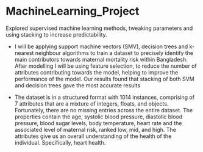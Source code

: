 # MachineLearning_Project
Explored supervised machine learning methods, tweaking parameters and using stacking to increase predictability.

- I will be applying support machine vectors (SMV), decision trees and k-nearest neighbour algorithms to train a dataset to precisely identify the main contributors towards maternal mortality risk within Bangladesh. After modelling I will be using feature selection, to reduce the number of attributes contributing towards the model, helping to improve the performance of the model. Our results found that stacking of both SVM and decision trees gave the most accurate results

- The dataset is in a structured format with 1014 instances, comprising of 7 attributes that are a mixture of integers, floats, and objects. Fortunately, there are no missing entries across the entire dataset. The properties contain the age, systolic blood pressure, diastolic blood pressure, blood sugar levels, body temperature, heart rate and the associated level of maternal risk, ranked low, mid, and high. The attributes give us an overall understanding of the health of the individual. Specifically, heart health. 
